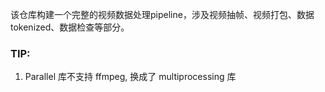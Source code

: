 该仓库构建一个完整的视频数据处理pipeline，涉及视频抽帧、视频打包、数据tokenized、数据检查等部分。
### TIP:
1. Parallel 库不支持 ffmpeg, 换成了 multiprocessing 库